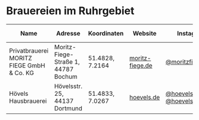 # Brauereien im Ruhrgebiet

| Name                                       | Adresse                                     | Koordinaten        | Website                        | Instagram                                                       | Google Maps                                                                 |
|--------------------------------------------|---------------------------------------------|--------------------|--------------------------------|-----------------------------------------------------------------|-----------------------------------------------------------------------------|
| Privatbrauerei MORITZ FIEGE GmbH & Co. KG  | Moritz-Fiege-Straße 1, 44787 Bochum         | 51.4828, 7.2164    | [moritz-fiege.de](https://moritz-fiege.de)  | [@moritzfiege](https://instagram.com/moritzfiegebrauerei)      | [Google Maps](https://www.google.com/maps/place/Moritz-Fiege-Straße+1,+44787+Bochum) |
| Hövels Hausbrauerei                        | Hövelsstr. 25, 44137 Dortmund               | 51.4833, 7.0267    | [hoevels.de](https://hoevels.de)  | [@hoevels](https://instagram.com/hoevels) [@hoevels.brauerei](https://instagram.com/hoevels.brauerei) | [Google Maps](https://www.google.com/maps/place/H%C3%96VELS+Hausbrauerei/@51.5126019,7.4588561,21z) |
